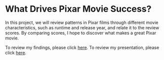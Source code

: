 # What Drives Pixar Movie Success? 

In this project, we will review patterns in Pixar films through different movie characteristics, such as runtime and release year, and relate it to the review scores. By comparing scores, I hope to discover what makes a great Pixar movie.

To review my findings, please click [here](https://macaela33.github.io/Pixar/pixar.html).
To review my presentation, please click [here](https://docs.google.com/presentation/d/1ki9KsgSYE_igtvTUMzAVbBwS0Ke2Rimb315EXjdwQb8/edit?usp=sharing).
